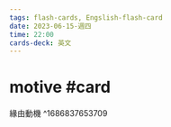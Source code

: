 ```yaml
---
tags: flash-cards, Engslish-flash-card
date: 2023-06-15-週四
time: 22:00
cards-deck: 英文
---
```


# motive #card 
緣由動機
^1686837653709
